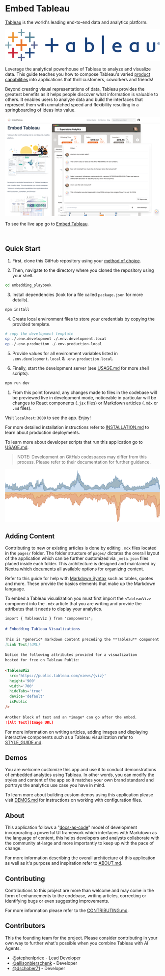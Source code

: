 # Embed Tableau

[Tableau](https://www.tableau.com) is the world's leading end-to-end data and analytics platform.

![tableau logo](public/img/tableau/logo_text.png)

Leverage the analytical powerhouse of Tableau to analyze and visualize data. This guide teaches you how to compose Tableau's varied [product capabilities](https://www.tableau.com/products/our-platform) into applications that thrill customers, coworkers and friends!

Beyond creating visual representations of data, Tableau provides the greatest benefits as it helps people discover what information is valuable to others. It enables users to analyze data and build the interfaces that represent
them with unmatched speed and flexibility resulting in a springboarding of ideas into value.

![application screenshot](public/img/opengraph/embed_tableau.png)

To see the live app go to [Embed Tableau](https://embedding-playbook.vercel.app/).

<br/>

## Quick Start

1. First, clone this GitHub repository using your [method of choice](https://docs.github.com/en/repositories/creating-and-managing-repositories/cloning-a-repository).

2. Then, navigate to the directory where you cloned the repository using your shell.
```sh
cd embedding_playbook
```

3. Install dependencies (look for a file called `package.json` for more details).
```sh
npm install
```

4. Create local environment files to store your credentials by copying the provided template.
```sh
# copy the development template
cp ./.env.development ./.env.development.local
cp ./.env.production ./.env.production.local
```

5. Provide values for all environment variables listed in `.env.development.local` & `.env.production.local`.

6. Finally, start the development server (see [USAGE.md](.github/USAGE.md) for more shell scripts).
```sh
npm run dev
```

1. From this point forward, any changes made to files in the codebase will be previewed live in development mode, noticeable in particular will be changes to React components (`.jsx` files) or Markdown articles (`.mdx` or `.md` files).

Visit `localhost:3000` to see the app. Enjoy!

For more detailed installation instructions refer to [INSTALLATION.md](.github/INSTALLATION.md) to learn about production deployments.

To learn more about developer scripts that run this application go to [USAGE.md](.github/USAGE.md).

>NOTE: Development on GitHub codespaces may differ from this process. Please refer to their documentation for further guidance.

![up and down area chart](/public/img/tableau/stock/up_down_area.png)

## Adding Content

Contributing to new or existing articles is done by editing `.mdx` files located in the `pages/` folder. The folder structure of `pages/` dictates the overall layout of the application which can be further customized via `_meta.json` files placed inside each folder. This architecture is designed and maintained by [Nextra which documents](https://nextra.site/docs/docs-theme/page-configuration) all available options for organizing content.

Refer to this guide for help with [Markdown Syntax](https://www.markdownguide.org/) such as tables, quotes and more. These provide the basics elements that make up the Markdown language.

To embed a Tableau visualization you must first import the `<TableauViz>` component into the `.mdx` article that you are writing and provide the attributes that it needs to display your analytics.

```md
import { TableauViz } from 'components';

# Embedding Tableau Visualizations

This is *generic* markdown content preceding the **Tableau** component of interest.
[Link Text](URL)

Notice the following attributes provided for a visualization
hosted for free on Tableau Public:

<TableauViz
  src='https://public.tableau.com/views/{viz}'
  height='900'
  width='700'
  hideTabs='true'
  device='default'
  isPublic
/>

Another block of text and an *image* can go after the embed.
![Alt Text](Image URL)
```

For more information on writing articles, adding images and displaying interactive components such as a Tableau visualization refer to [STYLE_GUIDE.md](/.github/STYLE_GUIDE.md).

## Demos

You are welcome customize this app and use it to conduct demonstrations of embedded analytics using Tableau. In other words, you can modify the styles and content of the app so it matches your own brand standard and portrays the analytics use case you have in mind.

To learn more about building custom demos using this application please visit [DEMOS.md](.github/DEMOS.md) for instructions on working with configuration files.

## About

This application follows a "[docs-as-code](https://www.writethedocs.org/guide/docs-as-code/)" model of development  incorporating a powerful UI framework which interfaces with Markdown as the language of content, this helps developers
and analysts collaborate with the community at-large and more importantly to keep up with the pace of change.

For more information describing the overall architecture of this application as well as it's purpose and inspiration refer to [ABOUT.md](.github/ABOUT.md).

## Contributing

Contributions to this project are more than welcome and may come in the form of enhancements to the codebase, writing articles, correcting or identifying bugs or even suggesting improvements.

For more information please refer to the [CONTRIBUTING.md](./CONTRIBUTING.md).

## Contributors

This the founding team for the project. Please consider contributing in your own way to further what's possible when you combine Tableau with AI Agents.

* [@stephenlprice](https://github.com/stephenlprice) - Lead Developer
* [@allisonbierschenk](https://github.com/allisonbierschenk) - Developer
* [@dschober71](https://github.com/dschober71) - Developer
